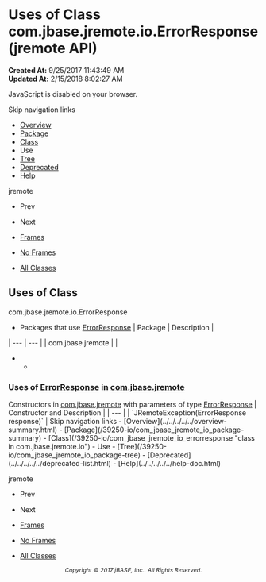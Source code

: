 # Uses of Class com.jbase.jremote.io.ErrorResponse (jremote   API)

**Created At:** 9/25/2017 11:43:49 AM  
**Updated At:** 2/15/2018 8:02:27 AM  

<script type="text/javascript"><!--
    try {
        if (location.href.indexOf('is-external=true') == -1) {
            parent.document.title="Uses of Class com.jbase.jremote.io.ErrorResponse (jremote   API)";
        }
    }
    catch(err) {
    }
//--></script><noscript><div>JavaScript is disabled on your browser.</div></noscript><!-- ========= START OF TOP NAVBAR ======= -->
<!--   -->
Skip navigation links
<!--   -->
- [Overview](../../../../../overview-summary.html)
- [Package](/39250-io/com_jbase_jremote_io_package-summary)
- [Class](/39250-io/com_jbase_jremote_io_errorresponse "class in com.jbase.jremote.io")
- Use
- [Tree](/39250-io/com_jbase_jremote_io_package-tree)
- [Deprecated](../../../../../deprecated-list.html)
- [Help](../../../../../help-doc.html)


jremote <br>

- Prev
- Next


- [Frames](../../../../../index.html?com/jbase/jremote/io/class-use//39253-class-use/com_jbase_jremote_io_class-use_ErrorResponse)
- [No Frames](/39253-class-use/com_jbase_jremote_io_class-use_ErrorResponse)


- [All Classes](../../../../../allclasses-noframe.html)


<script type="text/javascript"><!--
  allClassesLink = document.getElementById("allclasses_navbar_top");
  if(window==top) {
    allClassesLink.style.display = "block";
  }
  else {
    allClassesLink.style.display = "none";
  }
  //--></script>
<!--   -->
<!-- ========= END OF TOP NAVBAR ========= -->
## Uses of Class
com.jbase.jremote.io.ErrorResponse

- <caption><span>Packages that use <a href="/39250-io/com_jbase_jremote_io_errorresponse" title="class in com.jbase.jremote.io">ErrorResponse</a></span><span class="tabEnd"> </span></caption>| Package | Description |
| --- | --- |
| com.jbase.jremote |   |
- - <!--   -->
### Uses of [ErrorResponse](/39250-io/com_jbase_jremote_io_errorresponse "class in com.jbase.jremote.io") in [com.jbase.jremote](/30312-jagent/jremote-api)


<caption><span>Constructors in <a href="/30312-jagent/jremote-api">com.jbase.jremote</a> with parameters of type <a href="/39250-io/com_jbase_jremote_io_errorresponse" title="class in com.jbase.jremote.io">ErrorResponse</a></span><span class="tabEnd"> </span></caption>| Constructor and Description |
| --- |
| `JRemoteException(ErrorResponse response)`  |
<!-- ======= START OF BOTTOM NAVBAR ====== -->
<!--   -->
Skip navigation links
<!--   -->
- [Overview](../../../../../overview-summary.html)
- [Package](/39250-io/com_jbase_jremote_io_package-summary)
- [Class](/39250-io/com_jbase_jremote_io_errorresponse "class in com.jbase.jremote.io")
- Use
- [Tree](/39250-io/com_jbase_jremote_io_package-tree)
- [Deprecated](../../../../../deprecated-list.html)
- [Help](../../../../../help-doc.html)


jremote <br>

- Prev
- Next


- [Frames](../../../../../index.html?com/jbase/jremote/io/class-use//39253-class-use/com_jbase_jremote_io_class-use_ErrorResponse)
- [No Frames](/39253-class-use/com_jbase_jremote_io_class-use_ErrorResponse)


- [All Classes](../../../../../allclasses-noframe.html)


<script type="text/javascript"><!--
  allClassesLink = document.getElementById("allclasses_navbar_bottom");
  if(window==top) {
    allClassesLink.style.display = "block";
  }
  else {
    allClassesLink.style.display = "none";
  }
  //--></script>
<!--   -->
<!-- ======== END OF BOTTOM NAVBAR ======= -->
<small>			<center>			<i>Copyright © 2017 jBASE, Inc.. All Rights Reserved.</i>		</center></small>
